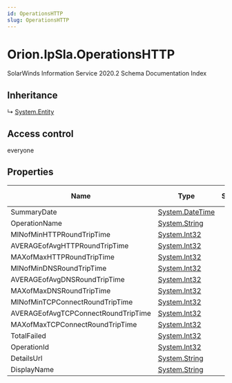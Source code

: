 ```yaml
---
id: OperationsHTTP
slug: OperationsHTTP
---
```


# Orion.IpSla.OperationsHTTP

SolarWinds Information Service 2020.2 Schema Documentation Index

## Inheritance

↳ [System.Entity](./../System/Entity)

## Access control

everyone

## Properties

| Name | Type | Summary | Access Control |
| ------ | ------ | ------ | ------ |
| SummaryDate | [System.DateTime](https://docs.microsoft.com/en-us/dotnet/api/system.datetime) |  | everyone |
| OperationName | [System.String](https://docs.microsoft.com/en-us/dotnet/api/system.string) |  | everyone |
| MINofMinHTTPRoundTripTime | [System.Int32](https://docs.microsoft.com/en-us/dotnet/api/system.int32) |  | everyone |
| AVERAGEofAvgHTTPRoundTripTime | [System.Int32](https://docs.microsoft.com/en-us/dotnet/api/system.int32) |  | everyone |
| MAXofMaxHTTPRoundTripTime | [System.Int32](https://docs.microsoft.com/en-us/dotnet/api/system.int32) |  | everyone |
| MINofMinDNSRoundTripTime | [System.Int32](https://docs.microsoft.com/en-us/dotnet/api/system.int32) |  | everyone |
| AVERAGEofAvgDNSRoundTripTime | [System.Int32](https://docs.microsoft.com/en-us/dotnet/api/system.int32) |  | everyone |
| MAXofMaxDNSRoundTripTime | [System.Int32](https://docs.microsoft.com/en-us/dotnet/api/system.int32) |  | everyone |
| MINofMinTCPConnectRoundTripTime | [System.Int32](https://docs.microsoft.com/en-us/dotnet/api/system.int32) |  | everyone |
| AVERAGEofAvgTCPConnectRoundTripTime | [System.Int32](https://docs.microsoft.com/en-us/dotnet/api/system.int32) |  | everyone |
| MAXofMaxTCPConnectRoundTripTime | [System.Int32](https://docs.microsoft.com/en-us/dotnet/api/system.int32) |  | everyone |
| TotalFailed | [System.Int32](https://docs.microsoft.com/en-us/dotnet/api/system.int32) |  | everyone |
| OperationId | [System.Int32](https://docs.microsoft.com/en-us/dotnet/api/system.int32) |  | everyone |
| DetailsUrl | [System.String](https://docs.microsoft.com/en-us/dotnet/api/system.string) |  | everyone |
| DisplayName | [System.String](https://docs.microsoft.com/en-us/dotnet/api/system.string) |  | everyone |

